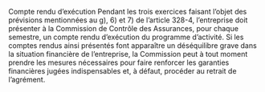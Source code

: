 Compte rendu d’exécution
Pendant les trois exercices faisant l’objet des prévisions mentionnées au g), 6) et 7) de l’article 328-4, l’entreprise doit présenter à la Commission de Contrôle des Assurances, pour chaque semestre, un compte rendu d’exécution du programme d’activité.
Si les comptes rendus ainsi présentés font apparaître un déséquilibre grave dans la situation financière de l’entreprise, la Commission peut à tout moment prendre les mesures nécessaires pour faire renforcer les garanties financières jugées indispensables et, à défaut, procéder au retrait de l’agrément.